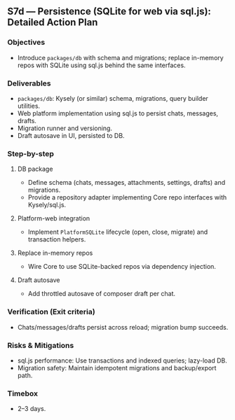## S7d — Persistence (SQLite for web via sql.js): Detailed Action Plan

### Objectives
- Introduce `packages/db` with schema and migrations; replace in-memory repos with SQLite using sql.js behind the same interfaces.

### Deliverables
- `packages/db`: Kysely (or similar) schema, migrations, query builder utilities.
- Web platform implementation using sql.js to persist chats, messages, drafts.
- Migration runner and versioning.
- Draft autosave in UI, persisted to DB.

### Step-by-step
1) DB package
   - Define schema (chats, messages, attachments, settings, drafts) and migrations.
   - Provide a repository adapter implementing Core repo interfaces with Kysely/sql.js.

2) Platform-web integration
   - Implement `PlatformSQLite` lifecycle (open, close, migrate) and transaction helpers.

3) Replace in-memory repos
   - Wire Core to use SQLite-backed repos via dependency injection.

4) Draft autosave
   - Add throttled autosave of composer draft per chat.

### Verification (Exit criteria)
- Chats/messages/drafts persist across reload; migration bump succeeds.

### Risks & Mitigations
- sql.js performance: Use transactions and indexed queries; lazy-load DB.
- Migration safety: Maintain idempotent migrations and backup/export path.

### Timebox
- 2–3 days.


